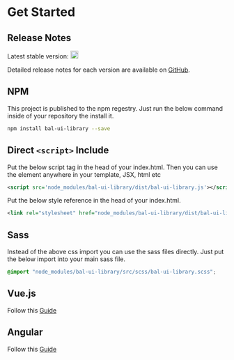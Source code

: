 # Get Started

## Release Notes

Latest stable version: <a href="https://badge.fury.io/js/bal-ui-library"><img src="https://badge.fury.io/js/bal-ui-library.svg" alt="npm version" height="18"></a>

Detailed release notes for each version are available on [GitHub](https://github.com/hirsch88/bal-ui-library/releases).

## NPM

This project is published to the npm regestry. Just run the below command inside of your repository the install it.

```bash
npm install bal-ui-library --save
```

## Direct `<script>` Include

Put the below script tag in the head of your index.html.
Then you can use the element anywhere in your template, JSX, html etc

<!-- The snippet.plugin looks for the html lang, so to avoid that we use xml here -->

```xml
<script src='node_modules/bal-ui-library/dist/bal-ui-library.js'></script>
```

Put the below style reference in the head of your index.html.

<!-- The snippet.plugin looks for the html lang, so to avoid that we use xml here -->

```xml
<link rel="stylesheet" href="node_modules/bal-ui-library/dist/bal-ui-library/bal-ui-library.css" />
```

## Sass

Instead of the above css import you can use the sass files directly. Just put the below import into your main sass file.

```scss
@import "node_modules/bal-ui-library/src/scss/bal-ui-library.scss";
```

## Vue.js

Follow this [Guide](https://stenciljs.com/docs/vue)

## Angular

Follow this [Guide](https://stenciljs.com/docs/angular)
